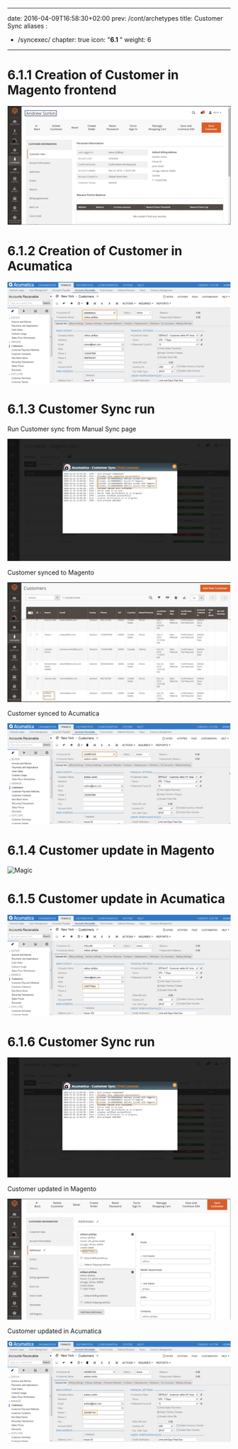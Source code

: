 
---
date: 2016-04-09T16:58:30+02:00
prev: /cont/archetypes
title: Customer Sync
aliases :
  - /syncexec/
chapter: true
icon: "<b>6.1 </b>"
weight: 6
---

# 6.1.1 Creation of Customer in Magento frontend

![Magic](images/customer-creation.png?classes=shadow)

# 6.1.2 Creation of Customer in Acumatica

![Magic](images/customer-creation-in-acumatica.png?classes=shadow)

# 6.1.3 Customer Sync run

Run Customer sync from Manual Sync page

![Magic](images/manual-sync.png?classes=shadow)

Customer synced to Magento

![Magic](images/customer-synced-magento.png?classes=shadow)

Customer synced to Acumatica

![Magic](images/customer-synced-to-acumatica.png?classes=shadow)

# 6.1.4 Customer update in Magento

![Magic](images/update-in-magento.png?classes=shadow)

# 6.1.5 Customer update in Acumatica

![Magic](images/customer-update-in-acumatica.png?classes=shadow)

# 6.1.6 Customer Sync run

![Magic](images/sync-run-2.png?classes=shadow)

Customer updated in Magento

![Magic](images/customer-updated-magento-2.png?classes=shadow)

Customer updated in Acumatica

![Magic](images/customer-updated-acumatica-2.png?classes=shadow)

